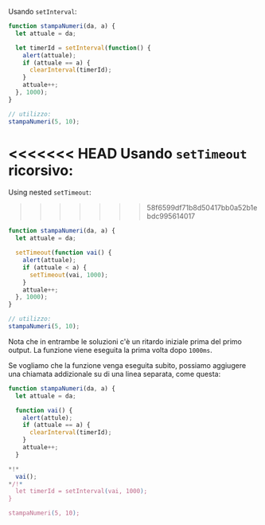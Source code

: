 
Usando `setInterval`:

```js run
function stampaNumeri(da, a) {
  let attuale = da;

  let timerId = setInterval(function() {
    alert(attuale);
    if (attuale == a) {
      clearInterval(timerId);
    }
    attuale++;
  }, 1000);
}

// utilizzo:
stampaNumeri(5, 10);
```

<<<<<<< HEAD
Usando `setTimeout` ricorsivo:
=======
Using nested `setTimeout`:
>>>>>>> 58f6599df71b8d50417bb0a52b1ebdc995614017


```js run
function stampaNumeri(da, a) {
  let attuale = da;

  setTimeout(function vai() {
    alert(attuale);
    if (attuale < a) {
      setTimeout(vai, 1000);
    }
    attuale++;
  }, 1000);
}

// utilizzo:
stampaNumeri(5, 10);
```

Nota che in entrambe le soluzioni c'è un ritardo iniziale prima del primo output. La funzione viene eseguita la prima volta dopo `1000ms`.

Se vogliamo che la funzione venga eseguita subito, possiamo aggiugere una chiamata addizionale su di una linea separata, come questa:

```js run
function stampaNumeri(da, a) {
  let attuale = da;

  function vai() {
    alert(attule);
    if (attuale == a) {
      clearInterval(timerId);
    }
    attuale++;
  }

*!*
  vai();
*/!*
  let timerId = setInterval(vai, 1000);
}

stampaNumeri(5, 10);
```
